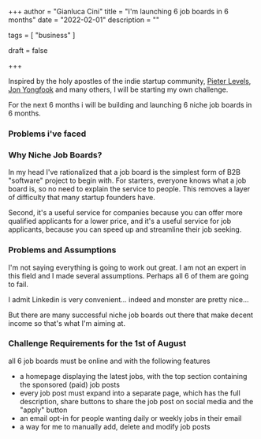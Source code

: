 +++
author = "Gianluca Cini"
title = "I'm launching 6 job boards in 6 months"
date = "2022-02-01"
description = ""

tags = [
    "business"
]

draft = false

+++

Inspired by the holy apostles of the indie startup community, [Pieter Levels](https://levels.io/12-startups-12-months/), [Jon Yongfook](https://blog.yongfook.com/12-startups-in-12-months.html) and many others, I will be starting my own challenge. 

For the next 6 months i will be building and launching 6 niche job boards in 6 months.

### Problems i've faced


### Why Niche Job Boards?
In my head I've rationalized that a job board is the simplest form of B2B "software" project to begin with. 
For starters, everyone knows what a job board is, so no need to explain the service to people. This removes a layer of difficulty that many startup founders have.

Second, it's a useful service for companies because you can offer more qualified applicants for a lower price, and it's a useful service for job applicants, because you can speed up and streamline their job seeking. 

### Problems and Assumptions
I'm not saying everything is going to work out great. I am not an expert in this field and I made several assumptions. Perhaps all 6 of them are going to fail. 

I admit Linkedin is very convenient... indeed and monster are pretty nice... 

But there are many successful niche job boards out there that make decent income so that's what I'm aiming at.


### Challenge Requirements for the 1st of August

all 6 job boards must be online and with the following features
 - a homepage displaying the latest jobs, with the top section containing the sponsored (paid) job posts
 - every job post must expand into a separate page, which has the full description, share buttons to share the job post on social media and the "apply" button
 - an email opt-in for people wanting daily or weekly jobs in their email
 - a way for me to manually add, delete and modify job posts



